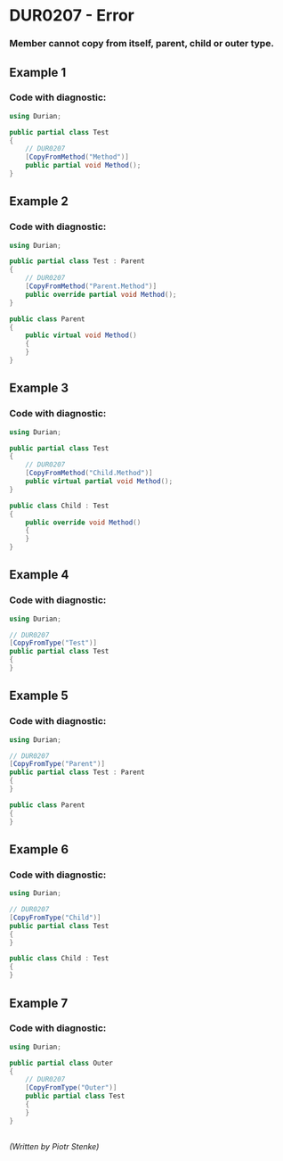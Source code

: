# DUR0207 - Error
### Member cannot copy from itself, parent, child or outer type.

## Example 1

### Code with diagnostic:

```csharp
using Durian;

public partial class Test
{
	// DUR0207
	[CopyFromMethod("Method")]
	public partial void Method();
}

```

## Example 2

### Code with diagnostic:

```csharp
using Durian;

public partial class Test : Parent
{
	// DUR0207
	[CopyFromMethod("Parent.Method")]
	public override partial void Method();
}

public class Parent
{
	public virtual void Method()
	{
	}
}

```

## Example 3

### Code with diagnostic:

```csharp
using Durian;

public partial class Test
{
	// DUR0207
	[CopyFromMethod("Child.Method")]
	public virtual partial void Method();
}

public class Child : Test
{
	public override void Method()
	{
	}
}

```

## Example 4

### Code with diagnostic:

```csharp
using Durian;

// DUR0207
[CopyFromType("Test")]
public partial class Test
{
}

```

## Example 5

### Code with diagnostic:

```csharp
using Durian;

// DUR0207
[CopyFromType("Parent")]
public partial class Test : Parent
{
}

public class Parent
{
}

```

## Example 6

### Code with diagnostic:

```csharp
using Durian;

// DUR0207
[CopyFromType("Child")]
public partial class Test
{
}

public class Child : Test
{
}

```

## Example 7

### Code with diagnostic:

```csharp
using Durian;

public partial class Outer
{
	// DUR0207
	[CopyFromType("Outer")]
	public partial class Test
	{
	}
}

```

##

*\(Written by Piotr Stenke\)*